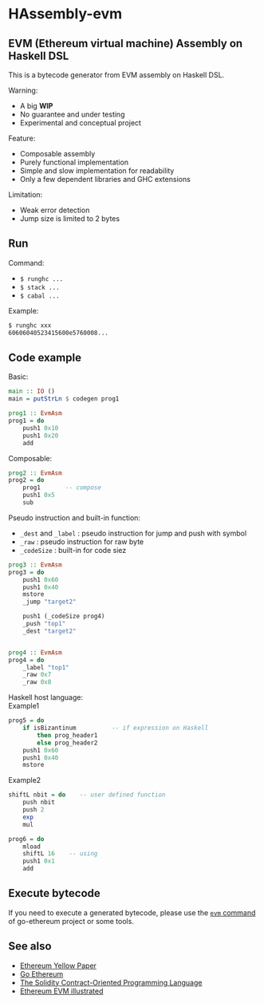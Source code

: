 HAssembly-evm
=============

## EVM (Ethereum virtual machine) Assembly on Haskell DSL

This is a bytecode generator from EVM assembly on Haskell DSL.

Warning:
  * A big **WIP**
  * No guarantee and under testing
  * Experimental and conceptual project

Feature:
  * Composable assembly
  * Purely functional implementation
  * Simple and slow implementation for readability
  * Only a few dependent libraries and GHC extensions

Limitation:
  * Weak error detection
  * Jump size is limited to 2 bytes


## Run

Command:
* `$ runghc ...`
* `$ stack ...`
* `$ cabal ...`

Example:
```sh
$ runghc xxx
60606040523415600e5760008...
```


## Code example

Basic:
```Haskell
main :: IO ()
main = putStrLn $ codegen prog1

prog1 :: EvmAsm
prog1 = do
    push1 0x10
    push1 0x20
    add
```

Composable:
```Haskell
prog2 :: EvmAsm
prog2 = do
    prog1       -- compose
    push1 0x5
    sub
```

Pseudo instruction and built-in function:
* `_dest` and `_label` : pseudo instruction for jump and push with symbol
* `_raw` : pseudo instruction for raw byte
* `_codeSize` : built-in for code siez

```Haskell
prog3 :: EvmAsm
prog3 = do
    push1 0x60
    push1 0x40
    mstore
    _jump "target2"

    push1 (_codeSize prog4)
    _push "top1"
    _dest "target2"


prog4 :: EvmAsm
prog4 = do
    _label "top1"
    _raw 0x7
    _raw 0x8
```

Haskell host language:  
Example1
```Haskell
prog5 = do
    if isBizantinum          -- if expression on Haskell
        then prog_header1
        else prog_header2
    push1 0x60
    push1 0x40
    mstore
```    

Example2
```Haskell
shiftL nbit = do    -- user defined function
    push nbit
    push 2
    exp
    mul

prog6 = do
    mload
    shiftL 16    -- using
    push1 0x1
    add
```


## Execute bytecode

If you need to execute a generated bytecode, please use the [`evm` command](https://github.com/ethereum/go-ethereum) of go-ethereum project or some tools.


## See also
* [Ethereum Yellow Paper](https://github.com/ethereum/yellowpaper)
* [Go Ethereum](https://github.com/ethereum/go-ethereum)
* [The Solidity Contract-Oriented Programming Language](https://github.com/ethereum/solidity)
* [Ethereum EVM illustrated](https://github.com/takenobu-hs/ethereum-evm-illustrated)
